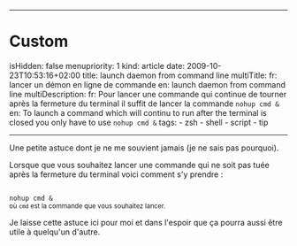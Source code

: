 -----

# Custom 
isHidden:       false
menupriority:   1
kind:           article
date:           2009-10-23T10:53:16+02:00
title: launch daemon from command line
multiTitle: 
    fr: lancer un démon en ligne de commande
    en: launch daemon from command line
multiDescription:
    fr: Pour lancer une commande qui continue de tourner après la fermeture du terminal il suffit de lancer la commande <code>nohup cmd &amp;</code>
    en: To launch a command which will continu to run after the terminal is closed you only have to use <code>nohup cmd &amp;</code>
tags:
    - zsh
    - shell
    - script
    - tip

-----


Une petite astuce dont je ne me souvient jamais (je ne sais pas pourquoi).


Lorsque que vous souhaitez lancer une commande qui ne soit pas tuée après la fermeture du terminal voici comment s'y prendre : 

<code class="zsh">
nohup cmd &
</code>
<small>où <code>cmd</code> est la commande que vous souhaitez lancer.</small>
</div>


Je laisse cette astuce ici pour moi et dans l'espoir que ça pourra aussi être utile à quelqu'un d'autre.

